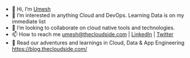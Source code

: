 - 👋 Hi, I’m [Umesh](https://www.linkedin.com/in/umeshdotcloud/)
- 👀 I’m interested in anything Cloud and DevOps. Learning Data is on my immediate list
- 💞️ I’m looking to collaborate on cloud native tools and technologies.
- 📫 How to reach me umesh@thecloudside.com | [LinkedIn](https://www.linkedin.com/in/umeshdotcloud/) | [Twitter](https://twitter.com/umeshdotcloud )
- 📖 Read our adventures and learnings in Cloud, Data & App Engineering https://blog.thecloudside.com/

<!---
umesh-cloudside/umesh-cloudside is a ✨ special ✨ repository because its `README.md` (this file) appears on your GitHub profile.
You can click the Preview link to take a look at your changes.
--->
